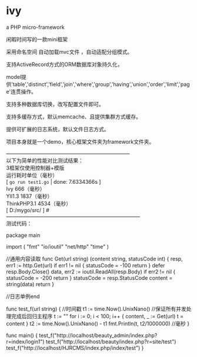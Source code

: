 ivy
===
a PHP micro-framework

闲暇时间写的一款mini框架

采用命名空间 自动加载mvc文件 ，自动适配分组模式。

支持ActiveRecord方式的ORM数据库对象持久化，

model提供'table','distinct','field','join','where','group','having','union','order','limit','page'连贯操作。

支持多种数据库切换，改写配置文件即可。

支持多缓存方式，默认memcache、且提供集群方式缓存。

提供可扩展的日志系统，默认文件日志方式。



项目本身就是一个demo，核心框架文件夹为framework文件夹。

————————————————————————<br>
以下为简单的性能对比测试结果：<br>
3框架仅使用控制器+模版<br>
运行耗时单位（毫秒）<br>
[ `go run test1.go` | done: 7.6334366s ]<br>
	Ivy 666（毫秒）<br>
	YII1.3 1837（毫秒）<br>
	ThinkPHP3.1 4534（毫秒）<br>
[ D:/mygo/src/ ] # <br>
——————————————————————————<br>
测试代码：<br>

package main

import (
	"fmt"
	"io/ioutil"
	"net/http"
	"time"
)

//通用内容读取
func Get(url string) (content string, statusCode int) {
	resp, err1 := http.Get(url)
	if err1 != nil {
		statusCode = -100
		return
	}
	defer resp.Body.Close()
	data, err2 := ioutil.ReadAll(resp.Body)
	if err2 != nil {
		statusCode = -200
		return
	}
	statusCode = resp.StatusCode
	content = string(data)
	return
}

//日志单例end

func test_f(url string) {
	//时间戳
	t1 := time.Now().UnixNano()
	//保证所有并发处理完成后回归主程序
	t := ""
	for i := 0; i < 100; i++ {
		content, _ := Get(url)
		t = content
	}
	t2 := time.Now().UnixNano() - t1
	fmt.Println(t, t2/1000000) //毫秒
}

func main() {
	test_f("http://localhost/beauty_admin/index.php?r=index/login1")
	test_f("http://localhost/beauty/index.php?r=site/test")
	test_f("http://localhost/HJRCMS/index.php/index/test")
}
</code>
